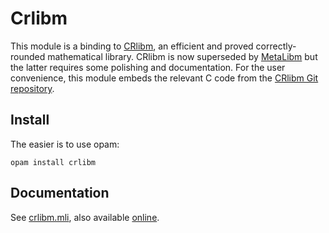 Crlibm
======

This module is a binding to [CRlibm][], an efficient and proved
correctly-rounded mathematical library.  CRlibm is now superseded by
[MetaLibm][] but the latter requires some polishing and documentation.
For the user convenience, this module embeds the relevant C code from
the [CRlibm Git repository][crlibm-git].


[CRlibm]: https://web.archive.org/web/20161027224938/http://lipforge.ens-lyon.fr/www/crlibm
[crlibm-git]: https://scm.gforge.inria.fr/anonscm/git/metalibm/crlibm.git
[MetaLibm]: http://www.metalibm.org/


Install
-------

The easier is to use opam:

    opam install crlibm

Documentation
-------------

See [crlibm.mli](src/crlibm.mli), also available
[online](https://Chris00.github.io/ocaml-crlibm/doc/crlibm/Crlibm/).
